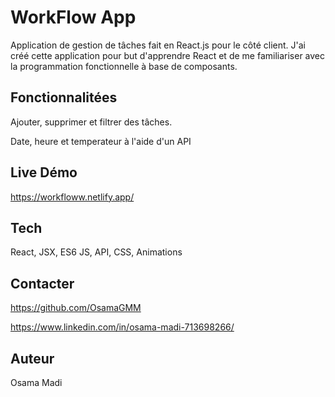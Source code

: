 # WorkFlow App

Application de gestion de tâches fait en React.js pour le côté client. J'ai créé cette application pour but d'apprendre React et de me familiariser avec la programmation fonctionnelle à base de composants.

## Fonctionnalitées

Ajouter, supprimer et filtrer des tâches.

Date, heure et temperateur à l'aide d'un API

## Live Démo

https://workfloww.netlify.app/

## Tech

React, JSX, ES6 JS, API, CSS, Animations

## Contacter

https://github.com/OsamaGMM

https://www.linkedin.com/in/osama-madi-713698266/

## Auteur
Osama Madi
